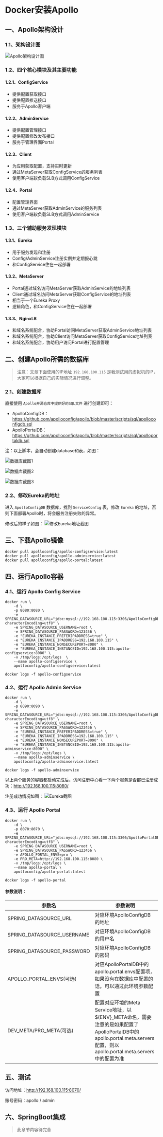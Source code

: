 # Docker安装Apollo


## 一、Apollo架构设计


### 1.1、架构设计图

![Apollo架构设计图](img/apollo-architecture-design-diagram.png)


### 1.2、四个核心模块及其主要功能

#### 1.2.1、ConfigService

- 提供配置获取接口
- 提供配置推送接口
- 服务于Apollo客户端

#### 1.2.2、AdminService

- 提供配置管理接口
- 提供配置修改发布接口
- 服务于管理界面Portal

#### 1.2.3、Client

- 为应用获取配置，支持实时更新
- 通过MetaServer获取ConfigService的服务列表
- 使用客户端软负载SLB方式调用ConfigService

#### 1.2.4、Portal

- 配置管理界面
- 通过MetaServer获取AdminService的服务列表
- 使用客户端软负载SLB方式调用AdminService


### 1.3、三个辅助服务发现模块

#### 1.3.1、Eureka

- 用于服务发现和注册
- Config/AdminService注册实例并定期报心跳
- 和ConfigService住在一起部署

#### 1.3.2、MetaServer

- Portal通过域名访问MetaServer获取AdminService的地址列表
- Client通过域名访问MetaServer获取ConfigService的地址列表
- 相当于一个Eureka Proxy
- 逻辑角色，和ConfigService住在一起部署

#### 1.3.3、NginxLB

- 和域名系统配合，协助Portal访问MetaServer获取AdminService地址列表
- 和域名系统配合，协助Client访问MetaServer获取ConfigService地址列表
- 和域名系统配合，协助用户访问Portal进行配置管理


## 二、创建Apollo所需的数据库

> 注意：文章下面使用的IP地址 `192.168.100.115` 是我测试用的虚拟机的IP，大家可以根据自己的实际情况进行调整。

### 2.1、创建数据库

直接使用 `Apollo开源仓库中提供好的SQL文件` 进行创建即可：

- ApolloConfigDB：https://github.com/apolloconfig/apollo/blob/master/scripts/sql/apolloconfigdb.sql
- ApolloPortalDB：https://github.com/apolloconfig/apollo/blob/master/scripts/sql/apolloportaldb.sql

注：以上脚本，会自动创建database和表，如图：

![数据库截图1](img/database-screenshot1.png)

![数据库截图2](img/database-screenshot2.png)

![数据库截图3](img/database-screenshot3.png)


### 2.2、修改Eureka的地址

进入 `ApolloConfigDB` 数据库，找到 `ServiceConfig` 表，修改 `Eureka` 的地址，否则下面部署Apollo时，将会服务注册失败的异常。

修改后的样子如图：
![修改Eureka地址截图](img/modify-eureka-service-url.png)


## 三、下载Apollo镜像

```shell
docker pull apolloconfig/apollo-configservice:latest
docker pull apolloconfig/apollo-adminservice:latest
docker pull apolloconfig/apollo-portal:latest
```


## 四、运行Apollo容器

### 4.1、运行 Apollo Config Service

```shell
docker run \
    -d \
    -p 8080:8080 \
    -e SPRING_DATASOURCE_URL="jdbc:mysql://192.168.100.115:3306/ApolloConfigDB?characterEncoding=utf8" \
    -e SPRING_DATASOURCE_USERNAME=root \
    -e SPRING_DATASOURCE_PASSWORD=123456 \
    -e "EUREKA_INSTANCE_PREFERIPADDRESS=true" \
    -e "EUREKA_INSTANCE_IPADDRESS=192.168.100.115" \
    -e "EUREKA_INSTANCE_NONSECUREPORT=8080" \
    -e "EUREKA_INSTANCE_INSTANCEID=192.168.100.115:apollo-configservice:8080" \
    -v /tmp/logs:/opt/logs  \
    --name apollo-configservice \
    apolloconfig/apollo-configservice:latest

docker logs -f apollo-configservice

```

### 4.2、运行 Apollo Admin Service

```shell
docker run \
    -d \
    -p 8090:8090 \
    -e SPRING_DATASOURCE_URL="jdbc:mysql://192.168.100.115:3306/ApolloConfigDB?characterEncoding=utf8" \
    -e SPRING_DATASOURCE_USERNAME=root \
    -e SPRING_DATASOURCE_PASSWORD=123456 \
    -e "EUREKA_INSTANCE_PREFERIPADDRESS=true" \
    -e "EUREKA_INSTANCE_IPADDRESS=192.168.100.115" \
    -e "EUREKA_INSTANCE_NONSECUREPORT=8090" \
    -e "EUREKA_INSTANCE_INSTANCEID=192.168.100.115:apollo-adminservice:8090" \
    -v /tmp/logs:/opt/logs \
    --name apollo-adminservice \
    apolloconfig/apollo-adminservice:latest

docker logs -f apollo-adminservice

```

以上两个服务的容器都启动完成后，访问注册中心看一下两个服务是否都已注册成功：http://192.168.100.115:8080/

注册成功情况如图：
![Eureka截图](img/eureka.png)

### 4.3、运行 Apollo Portal

```shell
docker run \
    -d \
    -p 8070:8070 \
    -e SPRING_DATASOURCE_URL="jdbc:mysql://192.168.100.115:3306/ApolloPortalDB?characterEncoding=utf8" \
    -e SPRING_DATASOURCE_USERNAME=root \
    -e SPRING_DATASOURCE_PASSWORD=123456 \
    -e APOLLO_PORTAL_ENVS=pro \
    -e PRO_META=http://192.168.100.115:8080 \
    -v /tmp/logs:/opt/logs \
    --name apollo-portal \
    apolloconfig/apollo-portal:latest

docker logs -f apollo-portal

```

#### 参数说明：

| 参数名                        | 参数说明                                                                                                                            |
|----------------------------|---------------------------------------------------------------------------------------------------------------------------------|
| SPRING_DATASOURCE_URL      | 对应环境ApolloConfigDB的地址                                                                                                           |
| SPRING_DATASOURCE_USERNAME | 对应环境ApolloConfigDB的用户名                                                                                                          |
| SPRING_DATASOURCE_PASSWORD | 对应环境ApolloConfigDB的密码                                                                                                           |
| APOLLO_PORTAL_ENVS(可选)     | 对应ApolloPortalDB中的apollo.portal.envs配置项，如果没有在数据库中配置的话，可以通过此环境参数配置                                                               |
| DEV_META/PRO_META(可选)      | 配置对应环境的Meta Service地址，以${ENV}_META命名，需要注意的是如果配置了ApolloPortalDB中的apollo.portal.meta.servers配置，则以apollo.portal.meta.servers中的配置为准 |


## 五、测试

访问地址：http://192.168.100.115:8070/

账号密码：apollo / admin


## 六、SpringBoot集成

> 此章节内容待完善

<!--

集成源代码（Demo）： ms-config-center: ms-config-center

```yaml
server:
  port: 18081
#Apollo应用
app:
  id: sprintboot-apollo-test  #使用的 Apollo 的项目（应用）编号
apollo:
  meta: http://192.168.100.115:8080 #Apollo Meta Server 地址
  cacheDir: ./ms-config-apollo/config
  bootstrap:
    enabled: true   #是否开启 Apollo 配置预加载功能。默认为 false。
    eagerLoad:
      enable: true  #是否开启 Apollo 支持日志级别的加载时机。默认为 false。
    namespaces: application

test:
  key: xiaxinyu
```
-->